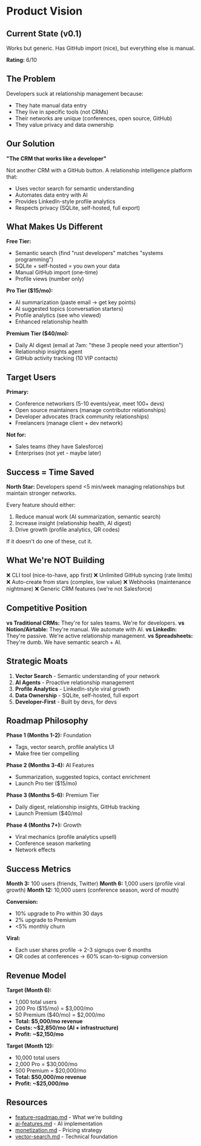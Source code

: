 # Product Vision

## Current State (v0.1)

Works but generic. Has GitHub import (nice), but everything else is
manual.

**Rating:** 6/10

## The Problem

Developers suck at relationship management because:

- They hate manual data entry
- They live in specific tools (not CRMs)
- Their networks are unique (conferences, open source, GitHub)
- They value privacy and data ownership

## Our Solution

**"The CRM that works like a developer"**

Not another CRM with a GitHub button. A relationship intelligence
platform that:

- Uses vector search for semantic understanding
- Automates data entry with AI
- Provides LinkedIn-style profile analytics
- Respects privacy (SQLite, self-hosted, full export)

## What Makes Us Different

**Free Tier:**

- Semantic search (find "rust developers" matches "systems
  programming")
- SQLite + self-hosted = you own your data
- Manual GitHub import (one-time)
- Profile views (number only)

**Pro Tier ($15/mo):**

- AI summarization (paste email → get key points)
- AI suggested topics (conversation starters)
- Profile analytics (see who viewed)
- Enhanced relationship health

**Premium Tier ($40/mo):**

- Daily AI digest (email at 7am: "these 3 people need your attention")
- Relationship insights agent
- GitHub activity tracking (10 VIP contacts)

## Target Users

**Primary:**

- Conference networkers (5-10 events/year, meet 100+ devs)
- Open source maintainers (manage contributor relationships)
- Developer advocates (track community relationships)
- Freelancers (manage client + dev network)

**Not for:**

- Sales teams (they have Salesforce)
- Enterprises (not yet - maybe later)

## Success = Time Saved

**North Star:** Developers spend <5 min/week managing relationships
but maintain stronger networks.

Every feature should either:

1. Reduce manual work (AI summarization, semantic search)
2. Increase insight (relationship health, AI digest)
3. Drive growth (profile analytics, QR codes)

If it doesn't do one of these, cut it.

## What We're NOT Building

❌ CLI tool (nice-to-have, app first) ❌ Unlimited GitHub syncing
(rate limits) ❌ Auto-create from stars (complex, low value) ❌
Webhooks (maintenance nightmare) ❌ Generic CRM features (we're not
Salesforce)

## Competitive Position

**vs Traditional CRMs:** They're for sales teams. We're for
developers. **vs Notion/Airtable:** They're manual. We automate with
AI. **vs LinkedIn:** They're passive. We're active relationship
management. **vs Spreadsheets:** They're dumb. We have semantic
search + AI.

## Strategic Moats

1. **Vector Search** - Semantic understanding of your network
2. **AI Agents** - Proactive relationship management
3. **Profile Analytics** - LinkedIn-style viral growth
4. **Data Ownership** - SQLite, self-hosted, full export
5. **Developer-First** - Built by devs, for devs

## Roadmap Philosophy

**Phase 1 (Months 1-2):** Foundation

- Tags, vector search, profile analytics UI
- Make free tier compelling

**Phase 2 (Months 3-4):** AI Features

- Summarization, suggested topics, contact enrichment
- Launch Pro tier ($15/mo)

**Phase 3 (Months 5-6):** Premium Tier

- Daily digest, relationship insights, GitHub tracking
- Launch Premium ($40/mo)

**Phase 4 (Months 7+):** Growth

- Viral mechanics (profile analytics upsell)
- Conference season marketing
- Network effects

## Success Metrics

**Month 3:** 100 users (friends, Twitter) **Month 6:** 1,000 users
(profile viral growth) **Month 12:** 10,000 users (conference season,
word of mouth)

**Conversion:**

- 10% upgrade to Pro within 30 days
- 2% upgrade to Premium
- <5% monthly churn

**Viral:**

- Each user shares profile → 2-3 signups over 6 months
- QR codes at conferences → 60% scan-to-signup conversion

## Revenue Model

**Target (Month 6):**

- 1,000 total users
- 200 Pro ($15/mo) = $3,000/mo
- 50 Premium ($40/mo) = $2,000/mo
- **Total: $5,000/mo revenue**
- **Costs: ~$2,850/mo (AI + infrastructure)**
- **Profit: ~$2,150/mo**

**Target (Month 12):**

- 10,000 total users
- 2,000 Pro = $30,000/mo
- 500 Premium = $20,000/mo
- **Total: $50,000/mo revenue**
- **Profit: ~$25,000/mo**

## Resources

- [feature-roadmap.md](./feature-roadmap.md) - What we're building
- [ai-features.md](./ai-features.md) - AI implementation
- [monetization.md](./monetization.md) - Pricing strategy
- [vector-search.md](./vector-search.md) - Technical foundation
